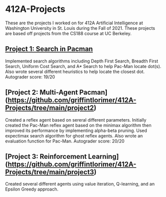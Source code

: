 # 412A-Projects
These are the projects I worked on for 412A Artificial Intelligence at Washington University in St. Louis during the Fall of 2021.   These projects are based off projects from the CS188 course at UC Berkeley.

## [Project 1: Search in Pacman ](https://github.com/griffintlorimer/412A-Projects/tree/main/project1)
Implemented search algorithms including Depth First Search, Breadth First Search, Uniform Cost Search, and A* Search to help Pac-Man locate dot(s).  Also wrote several different heuristics to help locate the closest dot.  
Autograder score: 19/20

## [Project 2: Multi-Agent Pacman] (https://github.com/griffintlorimer/412A-Projects/tree/main/project2)
Created a reflex agent based on sereral different parameters.  Initially created the Pac-Man reflex agent based on the minimax algorithm then improved its performance by implementing alpha-beta pruning. Used expectimax search algorithm for ghost reflex agents. Also wrote an evaluation function for Pac-Man.
Autograder score: 20/20

## [Project 3: Reinforcement Learning] (https://github.com/griffintlorimer/412A-Projects/tree/main/project3)
Created several different agents using value iteration, Q-learning, and an Epsilon Greedy approach.  
